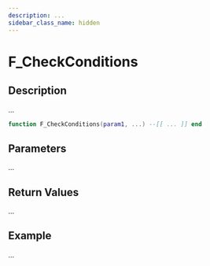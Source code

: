 ```yaml
---
description: ...
sidebar_class_name: hidden
---
```


# F_CheckConditions

## Description

...

```lua
function F_CheckConditions(param1, ...) --[[ ... ]] end
```

## Parameters

...

## Return Values

...

## Example

...

